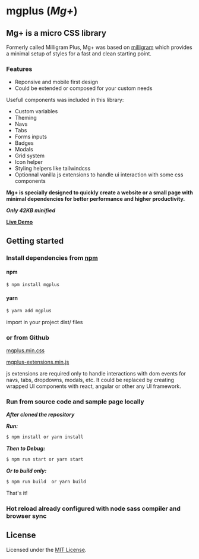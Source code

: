 # mgplus (*Mg+*)

## Mg+ is a micro CSS library 
Formerly called Milligram Plus, 
Mg+ was based on [milligram](https://github.com/milligram/milligram) which provides a minimal setup of styles for a fast and clean starting point.

### Features

* Reponsive and mobile first design
* Could be extended or composed for your custom needs

Usefull components was included in this library:

* Custom variables
* Theming
* Navs
* Tabs
* Forms inputs
* Badges
* Modals
* Grid system 
* Icon helper
* Styling helpers like tailwindcss
* Optionnal vanilla js extensions to handle ui interaction with some css components

**Mg+ is specially designed to quickly create a website or a small page with minimal dependencies for better performance and higher productivity.**

***_Only 42KB minified_***

**[Live Demo](https://evodim.github.io/mgplus/demo)**
 
## Getting started

### Install dependencies from [npm](https://www.npmjs.com/package/mgplus) 

#### npm
```sh
$ npm install mgplus
```

#### yarn
```sh
$ yarn add mgplus
```

import in your project dist/ files

### or from Github

[mgplus.min.css](https://github.com/Evodim/mgplus/blob/master/dist/mg-plus.min.css)

[mgplus-extensions.min.js](https://github.com/Evodim/mgplus/blob/master/dist/mg-plus-extensions.min.js)

js extensions are required only to handle interactions with dom events for navs, tabs, dropdowns, modals, etc.
It could be replaced by creating wrapped UI components with react, angular or other any UI framework.

### Run from source code and sample page locally
**_After cloned the repository_**

**_Run:_**

```sh
$ npm install or yarn install
```

**_Then to Debug:_**

```sh
$ npm run start or yarn start
```

**_Or to build only:_**

```sh
$ npm run build  or yarn build
```

That's it!

### Hot reload already configured with node sass compiler and browser sync

## License

Licensed under the [MIT License](https://raw.githubusercontent.com/Evodim/mgplus/master/LICENSE).


